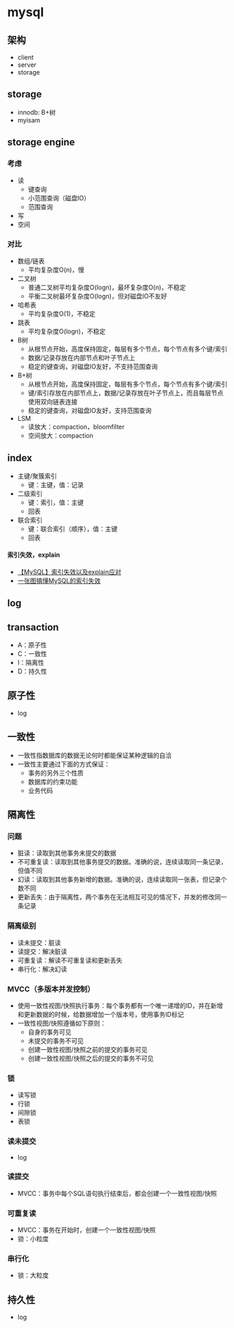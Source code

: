 # mysql

## 架构

- client
- server
- storage

## storage

- innodb: B+树
- myisam

## storage engine

### 考虑

- 读
  - 键查询
  - 小范围查询（磁盘IO）
  - 范围查询
- 写
- 空间

### 对比

- 数组/链表
  - 平均复杂度O(n)，慢
- 二叉树
  - 普通二叉树平均复杂度O(logn)，最坏复杂度O(n)，不稳定
  - 平衡二叉树最坏复杂度O(logn)，但对磁盘IO不友好
- 哈希表
  - 平均复杂度O(1)，不稳定
- 跳表
  - 平均复杂度O(logn)，不稳定
- B树
  - 从根节点开始，高度保持固定，每层有多个节点，每个节点有多个键/索引
  - 数据/记录存放在内部节点和叶子节点上
  - 稳定的键查询，对磁盘IO友好，不支持范围查询
- B+树
  - 从根节点开始，高度保持固定，每层有多个节点，每个节点有多个键/索引
  - 键/索引存放在内部节点上，数据/记录存放在叶子节点上，而且每层节点使用双向链表连接
  - 稳定的键查询，对磁盘IO友好，支持范围查询
- LSM
  - 读放大：compaction，bloomfilter
  - 空间放大：compaction

## index

- 主键/聚簇索引
  - 键：主键，值：记录
- 二级索引
  - 键：索引，值：主键
  - 回表
- 联合索引
  - 键：联合索引（顺序），值：主键
  - 回表

#### 索引失效，explain

- [【MySQL】索引失效以及explain应对](https://blog.csdn.net/tr1912/article/details/81319574)
- [一张图搞懂MySQL的索引失效](https://segmentfault.com/a/1190000021464570)

## log

## transaction

- A：原子性
- C：一致性
- I：隔离性
- D：持久性

## 原子性

- log

## 一致性

- 一致性指数据库的数据无论何时都能保证某种逻辑的自洽
- 一致性主要通过下面的方式保证：
  - 事务的另外三个性质
  - 数据库的约束功能
  - 业务代码

## 隔离性

### 问题

- 脏读：读取到其他事务未提交的数据
- 不可重复读：读取到其他事务提交的数据。准确的说，连续读取同一条记录，但值不同
- 幻读：读取到其他事务新增的数据。准确的说，连续读取同一张表，但记录个数不同
- 更新丢失：由于隔离性，两个事务在无法相互可见的情况下，并发的修改同一条记录

### 隔离级别

- 读未提交：脏读
- 读提交：解决脏读
- 可重复读：解读不可重复读和更新丢失
- 串行化：解决幻读

### MVCC（多版本并发控制）

- 使用一致性视图/快照执行事务：每个事务都有一个唯一递增的ID，并在新增和更新数据的时候，给数据增加一个版本号，使用事务ID标记
- 一致性视图/快照遵循如下原则：
  - 自身的事务可见
  - 未提交的事务不可见
  - 创建一致性视图/快照之前的提交的事务可见
  - 创建一致性视图/快照之后的提交的事务不可见

### 锁

- 读写锁
- 行锁
- 间隙锁
- 表锁

### 读未提交

- log

### 读提交

- MVCC：事务中每个SQL语句执行结束后，都会创建一个一致性视图/快照

### 可重复读

- MVCC：事务在开始时，创建一个一致性视图/快照
- 锁：小粒度

### 串行化

- 锁：大粒度

## 持久性

- log
